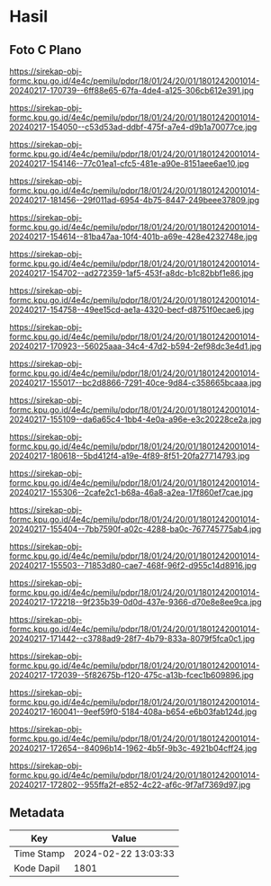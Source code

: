 # Hasil

## Foto C Plano

https://sirekap-obj-formc.kpu.go.id/4e4c/pemilu/pdpr/18/01/24/20/01/1801242001014-20240217-170739--6ff88e65-67fa-4de4-a125-306cb612e391.jpg

https://sirekap-obj-formc.kpu.go.id/4e4c/pemilu/pdpr/18/01/24/20/01/1801242001014-20240217-154050--c53d53ad-ddbf-475f-a7e4-d9b1a70077ce.jpg

https://sirekap-obj-formc.kpu.go.id/4e4c/pemilu/pdpr/18/01/24/20/01/1801242001014-20240217-154146--77c01ea1-cfc5-481e-a90e-8151aee6ae10.jpg

https://sirekap-obj-formc.kpu.go.id/4e4c/pemilu/pdpr/18/01/24/20/01/1801242001014-20240217-181456--29f011ad-6954-4b75-8447-249beee37809.jpg

https://sirekap-obj-formc.kpu.go.id/4e4c/pemilu/pdpr/18/01/24/20/01/1801242001014-20240217-154614--81ba47aa-10f4-401b-a69e-428e4232748e.jpg

https://sirekap-obj-formc.kpu.go.id/4e4c/pemilu/pdpr/18/01/24/20/01/1801242001014-20240217-154702--ad272359-1af5-453f-a8dc-b1c82bbf1e86.jpg

https://sirekap-obj-formc.kpu.go.id/4e4c/pemilu/pdpr/18/01/24/20/01/1801242001014-20240217-154758--49ee15cd-ae1a-4320-becf-d8751f0ecae6.jpg

https://sirekap-obj-formc.kpu.go.id/4e4c/pemilu/pdpr/18/01/24/20/01/1801242001014-20240217-170923--56025aaa-34c4-47d2-b594-2ef98dc3e4d1.jpg

https://sirekap-obj-formc.kpu.go.id/4e4c/pemilu/pdpr/18/01/24/20/01/1801242001014-20240217-155017--bc2d8866-7291-40ce-9d84-c358665bcaaa.jpg

https://sirekap-obj-formc.kpu.go.id/4e4c/pemilu/pdpr/18/01/24/20/01/1801242001014-20240217-155109--da6a65c4-1bb4-4e0a-a96e-e3c20228ce2a.jpg

https://sirekap-obj-formc.kpu.go.id/4e4c/pemilu/pdpr/18/01/24/20/01/1801242001014-20240217-180618--5bd412f4-a19e-4f89-8f51-20fa27714793.jpg

https://sirekap-obj-formc.kpu.go.id/4e4c/pemilu/pdpr/18/01/24/20/01/1801242001014-20240217-155306--2cafe2c1-b68a-46a8-a2ea-17f860ef7cae.jpg

https://sirekap-obj-formc.kpu.go.id/4e4c/pemilu/pdpr/18/01/24/20/01/1801242001014-20240217-155404--7bb7590f-a02c-4288-ba0c-767745775ab4.jpg

https://sirekap-obj-formc.kpu.go.id/4e4c/pemilu/pdpr/18/01/24/20/01/1801242001014-20240217-155503--71853d80-cae7-468f-96f2-d955c14d8916.jpg

https://sirekap-obj-formc.kpu.go.id/4e4c/pemilu/pdpr/18/01/24/20/01/1801242001014-20240217-172218--9f235b39-0d0d-437e-9366-d70e8e8ee9ca.jpg

https://sirekap-obj-formc.kpu.go.id/4e4c/pemilu/pdpr/18/01/24/20/01/1801242001014-20240217-171442--c3788ad9-28f7-4b79-833a-8079f5fca0c1.jpg

https://sirekap-obj-formc.kpu.go.id/4e4c/pemilu/pdpr/18/01/24/20/01/1801242001014-20240217-172039--5f82675b-f120-475c-a13b-fcec1b609896.jpg

https://sirekap-obj-formc.kpu.go.id/4e4c/pemilu/pdpr/18/01/24/20/01/1801242001014-20240217-160041--9eef59f0-5184-408a-b654-e6b03fab124d.jpg

https://sirekap-obj-formc.kpu.go.id/4e4c/pemilu/pdpr/18/01/24/20/01/1801242001014-20240217-172654--84096b14-1962-4b5f-9b3c-4921b04cff24.jpg

https://sirekap-obj-formc.kpu.go.id/4e4c/pemilu/pdpr/18/01/24/20/01/1801242001014-20240217-172802--955ffa2f-e852-4c22-af6c-9f7af7369d97.jpg


## Metadata

| Key        | Value               |
| ---------- | ------------------- |
| Time Stamp | 2024-02-22 13:03:33 |
| Kode Dapil | 1801                |



